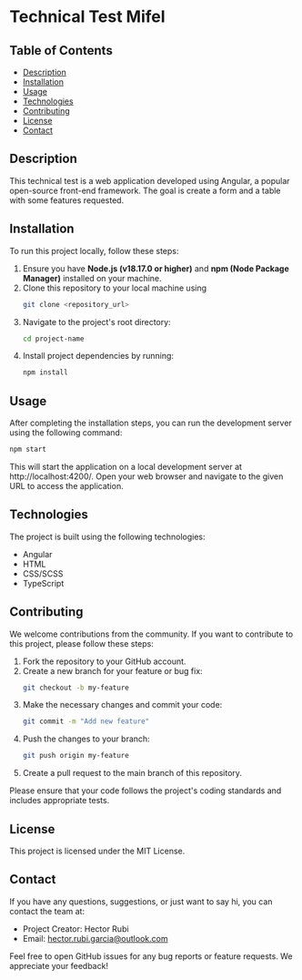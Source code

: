 # Technical Test Mifel

## Table of Contents

- [Description](#description)
- [Installation](#installation)
- [Usage](#usage)
- [Technologies](#technologies)
- [Contributing](#contributing)
- [License](#license)
- [Contact](#contact)

## Description

This technical test is a web application developed using Angular, a popular open-source front-end framework. The goal is create a form and a table with some features requested.

## Installation

To run this project locally, follow these steps:

1. Ensure you have **Node.js (v18.17.0 or higher)** and **npm (Node Package Manager)** installed on your machine.
2. Clone this repository to your local machine using
   ```bash
   git clone <repository_url>
   ```
3. Navigate to the project's root directory:
   ```bash
   cd project-name
   ```
4. Install project dependencies by running:
   ```bash
   npm install
   ```

## Usage

After completing the installation steps, you can run the development server using the following command:

```bash
npm start
```

This will start the application on a local development server at http://localhost:4200/. Open your web browser and navigate to the given URL to access the application.

## Technologies

The project is built using the following technologies:

- Angular
- HTML
- CSS/SCSS
- TypeScript

## Contributing

We welcome contributions from the community. If you want to contribute to this project, please follow these steps:

1. Fork the repository to your GitHub account.
2. Create a new branch for your feature or bug fix:
   ```bash
   git checkout -b my-feature
   ```
3. Make the necessary changes and commit your code:
   ```bash
   git commit -m "Add new feature"
   ```
4. Push the changes to your branch:
   ```bash
   git push origin my-feature
   ```
5. Create a pull request to the main branch of this repository.

Please ensure that your code follows the project's coding standards and includes appropriate tests.

## License

This project is licensed under the MIT License.

## Contact

If you have any questions, suggestions, or just want to say hi, you can contact the team at:

- Project Creator: Hector Rubi
- Email: hector.rubi.garcia@outlook.com

Feel free to open GitHub issues for any bug reports or feature requests. We appreciate your feedback!
